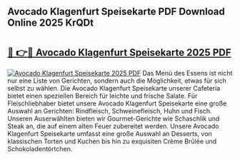 ## Avocado Klagenfurt Speisekarte PDF Download Online 2025 KrQDt

# <h2><a href="http://gcdcvk.nevu.top/?p=Avocado+Klagenfurt+Speisekarte">🔗 👉🔴 Avocado Klagenfurt Speisekarte 2025 PDF</a></h2>

[![Avocado Klagenfurt Speisekarte 2025 PDF](https://i.imgur.com/dBaPXMq.png)](http://gcdcvk.nevu.top/?p=Avocado+Klagenfurt+Speisekarte)
Das Menü des Essens ist nicht nur eine Liste von Gerichten, sondern auch die Möglichkeit, etwas für sich selbst zu wählen. Die Avocado Klagenfurt Speisekarte unserer Cafeteria bietet einen speziellen Bereich für leichte und frische Salate. Für Fleischliebhaber bietet unsere Avocado Klagenfurt Speisekarte eine große Auswahl an Gerichten: Rindfleisch, Schweinefleisch, Huhn und Fisch. Unseren Auserwählten bieten wir Gourmet-Gerichte wie Schaschlik und Steak an, die auf einem alten Feuer zubereitet werden. Unsere Avocado Klagenfurt Speisekarte umfasst eine große Auswahl an Desserts, von klassischen Torten und Kuchen bis hin zu exquisiten Crème Brûlée und Schokoladentörtchen.
